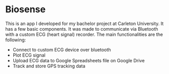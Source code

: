 Biosense
========

This is an app I developed for my bachelor project at Carleton University. It has a few basic components. 
It was made to communicate via Bluetooth with a custom ECG (heart signal) recorder. The main functionalities are the
following:
- Connect to custom ECG device over bluetooth
- Plot ECG signal
- Upload ECG data to Google Spreadsheets file on Google Drive
- Track and store GPS tracking data

